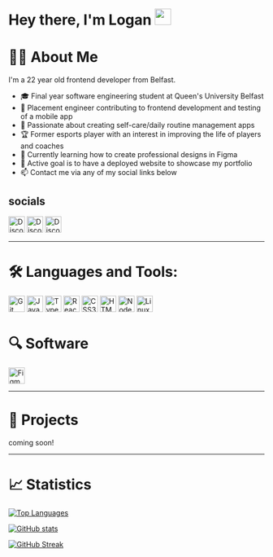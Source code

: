 # Hey there, I'm Logan <img src="https://media.giphy.com/media/hvRJCLFzcasrR4ia7z/giphy.gif" width="32" height="32"/>

# :man_technologist: About Me

I'm a 22 year old frontend developer from Belfast.

- :mortar_board: Final year software engineering student at Queen's University Belfast
- :briefcase: Placement engineer contributing to frontend development and testing of a mobile app
- :brain: Passionate about creating self-care/daily routine management apps
- :trophy: Former esports player with an interest in improving the life of players and coaches
- :seedling: Currently learning how to create professional designs in Figma
- :dart: Active goal is to have a deployed website to showcase my portfolio
- :mailbox: Contact me via any of my social links below

## socials

[<img src="https://raw.githubusercontent.com/danielcranney/readme-generator/main/public/icons/socials/discord.svg" width="32" height="32" alt="Discord"/>](https://discord.com/users/twxshy) [<img src="https://raw.githubusercontent.com/danielcranney/profileme-dev/main/public/icons/socials/stackoverflow.svg" width="32" height="32" alt="Discord"/>](https://stackoverflow.com/users/23626837/thenullpixel) [<img src="https://raw.githubusercontent.com/danielcranney/profileme-dev/main/public/icons/socials/twitter-dark.svg" width="32" height="32" alt="Discord"/>](https://www.twitter.com/nullpixeldev)

---

# :hammer_and_wrench: Languages and Tools:

[<img src="https://raw.githubusercontent.com/danielcranney/readme-generator/main/public/icons/skills/git-colored.svg" width="32" height="32" alt="Git"/>](https://git-scm.com/) [<img src="https://raw.githubusercontent.com/danielcranney/readme-generator/main/public/icons/skills/javascript-colored.svg" width="32" height="32" alt="JavaScript"/>](https://developer.mozilla.org/en-US/docs/Web/JavaScript) [<img src="https://raw.githubusercontent.com/danielcranney/readme-generator/main/public/icons/skills/typescript-colored.svg" width="32" height="32" alt="TypeScript"/>](https://www.typescriptlang.org/) [<img src="https://raw.githubusercontent.com/danielcranney/readme-generator/main/public/icons/skills/react-colored.svg" width="32" height="32" alt="React"/>](https://reactjs.org/) [<img src="https://raw.githubusercontent.com/danielcranney/readme-generator/main/public/icons/skills/css3-colored.svg" width="32" height="32" alt="CSS3"/>](https://www.w3.org/TR/CSS/#css) [<img src="https://raw.githubusercontent.com/danielcranney/readme-generator/main/public/icons/skills/html5-colored.svg" width="32" height="32" alt="HTML5"/>](https://developer.mozilla.org/en-US/docs/Glossary/HTML5)
[<img src="https://raw.githubusercontent.com/danielcranney/readme-generator/main/public/icons/skills/nodejs-colored.svg" width="32" height="32" alt="NodeJS"/>](https://nodejs.org/en/) [<img src="https://raw.githubusercontent.com/danielcranney/readme-generator/main/public/icons/skills/linux-colored.svg" width="32" height="32" alt="Linux"/>](https://www.linux.org)

# 🔍 Software

[<img src="https://raw.githubusercontent.com/danielcranney/readme-generator/main/public/icons/skills/figma-colored.svg" width="32" height="32" alt="Figma"/>](https://www.figma.com/)

---

# :rocket: Projects

coming soon!

---

# :chart_with_upwards_trend: Statistics

[![Top Languages](https://github-readme-stats.vercel.app/api/top-langs/?username=null-pixel-dev&langs_count=10&title_color=e2e9ec&text_color=e5289e&icon_color=ef8539&bg_color=20232a&hide_border=true&locale=en)](https://github.com/null-pixel-dev)

[![GitHub stats](https://github-readme-stats.vercel.app/api?username=null-pixel-dev&show_icons=true&hide=stars,&count_private=true&title_color=e2e9ec&text_color=e5289e&icon_color=ef8539&bg_color=20232a&hide_border=true)](http://www.github.com/null-pixel-dev)

[![GitHub Streak](https://github-readme-streak-stats.herokuapp.com/?user=null-pixel-dev&stroke=e5289e&background=20232a&ring=e2e9ec&fire=e2e9ec&currStreakNum=ef8539&currStreakLabel=e5289e&sideNums=e2e9ec&sideLabels=e5289e&dates=e5289e&hide_border=true)](http://www.github.com/null-pixel-dev)
